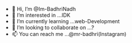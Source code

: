 - 👋 Hi, I’m @Im-BadhriNadh
- 👀 I’m interested in ...IDK
- 🌱 I’m currently learning ...web-Development
- 💞️ I’m looking to collaborate on ...? 
- 📫 You can reach me ...@mr-badhri(Instagram)

<!---
Im-BadhriNadh/Im-BadhriNadh is a ✨ special ✨ repository because its `README.md` (this file) appears on your GitHub profile.
You can click the Preview link to take a look at your changes.
--->
